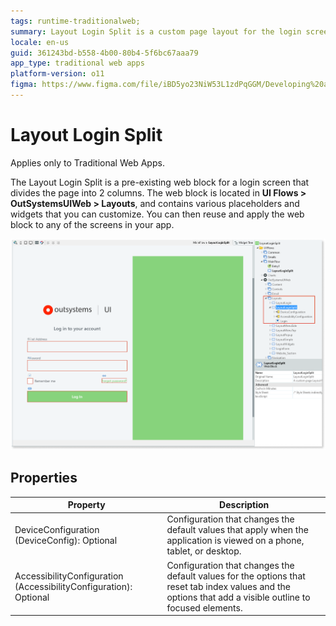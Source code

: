 ```yaml
---
tags: runtime-traditionalweb; 
summary: Layout Login Split is a custom page layout for the login screen that divides the page into 2 columns.
locale: en-us
guid: 361243bd-b558-4b00-80b4-5f6bc67aaa79
app_type: traditional web apps
platform-version: o11
figma: https://www.figma.com/file/iBD5yo23NiW53L1zdPqGGM/Developing%20an%20Application?node-id=238:13
---
```


# Layout Login Split

<div class="info" markdown="1">

Applies only to Traditional Web Apps.

</div>

The Layout Login Split is a pre-existing web block for a login screen that divides the page into 2 columns. The web block is located in **UI Flows > OutSystemsUIWeb > Layouts**, and contains various placeholders and widgets that you can customize. You can then reuse and apply the web block to any of the screens in your app.

![Screenshot of the Layout Login Split web block in OutSystems Traditional Web App](images/layoutloginsplit-1-ss.png "Layout Login Split Screenshot")

## Properties

| **Property** |  **Description** |
|---|---|
| DeviceConfiguration (DeviceConfig): Optional  |  Configuration that changes the default values that apply when the application is viewed on a phone, tablet, or desktop. |
| AccessibilityConfiguration (AccessibilityConfiguration): Optional | Configuration that changes the default values for the options that reset tab index values and the options that add a visible outline to focused elements. |
